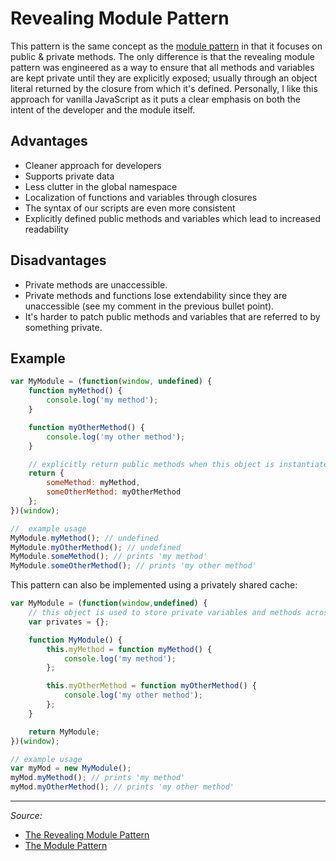 # Revealing Module Pattern

This pattern is the same concept as the [module pattern](MODULE_PATTERN.md) in that it focuses on public & private methods. The only difference is that the revealing module pattern was engineered as a way to ensure that all methods and variables are kept private until they are explicitly exposed; usually through an object literal returned by the closure from which it's defined. Personally, I like this approach for vanilla JavaScript as it puts a clear emphasis on both the intent of the developer and the module itself.

## Advantages

- Cleaner approach for developers
- Supports private data
- Less clutter in the global namespace
- Localization of functions and variables through closures
- The syntax of our scripts are even more consistent
- Explicitly defined public methods and variables which lead to increased readability

## Disadvantages

- Private methods are unaccessible.
- Private methods and functions lose extendability since they are unaccessible (see my comment in the previous bullet point).
- It's harder to patch public methods and variables that are referred to by something private.

## Example

```js
var MyModule = (function(window, undefined) {
    function myMethod() {
        console.log('my method');
    }

    function myOtherMethod() {
        console.log('my other method');
    }

    // explicitly return public methods when this object is instantiated
    return {
        someMethod: myMethod,
        someOtherMethod: myOtherMethod
    };
})(window);

//  example usage
MyModule.myMethod(); // undefined
MyModule.myOtherMethod(); // undefined
MyModule.someMethod(); // prints 'my method'
MyModule.someOtherMethod(); // prints 'my other method'
```

This pattern can also be implemented using a privately shared cache:

```js
var MyModule = (function(window,undefined) {
    // this object is used to store private variables and methods across multiple instantiations
    var privates = {};

    function MyModule() {
        this.myMethod = function myMethod() {
            console.log('my method');
        };

        this.myOtherMethod = function myOtherMethod() {
            console.log('my other method');
        };
    }

    return MyModule;
})(window);

// example usage
var myMod = new MyModule();
myMod.myMethod(); // prints 'my method'
myMod.myOtherMethod(); // prints 'my other method'
```

----------

*Source:*

- [The Revealing Module Pattern](https://carldanley.com/js-revealing-module-pattern/)
- [The Module Pattern](https://carldanley.com/js-module-pattern/#file-module-pattern-example-2-js-L1)
